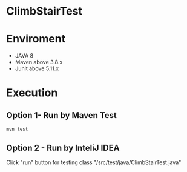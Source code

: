 # ClimbStairTest
# Enviroment
- JAVA 8
- Maven above 3.8.x
- Junit above 5.11.x
# Execution
## Option 1- Run by Maven Test
```
mvn test
```
## Option 2 -  Run by InteliJ IDEA
Click "run" button for testing class "/src/test/java/ClimbStairTest.java"
